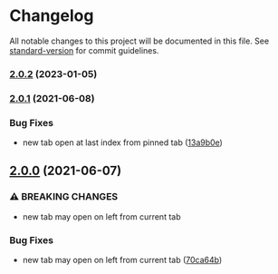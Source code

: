 # Changelog

All notable changes to this project will be documented in this file. See [standard-version](https://github.com/conventional-changelog/standard-version) for commit guidelines.

### [2.0.2](https://github.com/t7yang/right-next-browser-extension/compare/2.0.1...2.0.2) (2023-01-05)

### [2.0.1](https://github.com/t7yang/right-next-browser-extension/compare/2.0.0...2.0.1) (2021-06-08)


### Bug Fixes

* new tab open at last index from pinned tab ([13a9b0e](https://github.com/t7yang/right-next-browser-extension/commit/13a9b0e2a3d6840585724e4955aedd3a333d16f4))

## [2.0.0](https://github.com/t7yang/right-next-browser-extension/compare/1.0.2...2.0.0) (2021-06-07)


### ⚠ BREAKING CHANGES

* new tab may open on left from current tab

### Bug Fixes

* new tab may open on left from current tab ([70ca64b](https://github.com/t7yang/right-next-browser-extension/commit/70ca64b822fba0b0498bf0a2174606738e777890))
